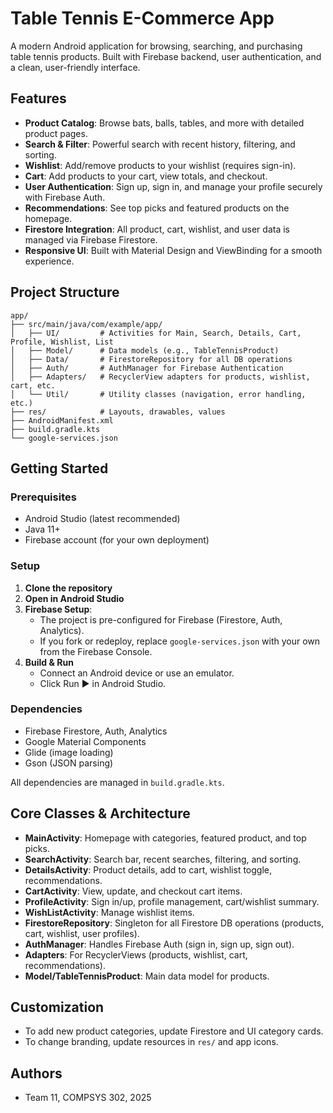 # Table Tennis E-Commerce App

A modern Android application for browsing, searching, and purchasing table tennis products. Built with Firebase backend, user authentication, and a clean, user-friendly interface.

## Features

- **Product Catalog**: Browse bats, balls, tables, and more with detailed product pages.
- **Search & Filter**: Powerful search with recent history, filtering, and sorting.
- **Wishlist**: Add/remove products to your wishlist (requires sign-in).
- **Cart**: Add products to your cart, view totals, and checkout.
- **User Authentication**: Sign up, sign in, and manage your profile securely with Firebase Auth.
- **Recommendations**: See top picks and featured products on the homepage.
- **Firestore Integration**: All product, cart, wishlist, and user data is managed via Firebase Firestore.
- **Responsive UI**: Built with Material Design and ViewBinding for a smooth experience.

## Project Structure

```
app/
├── src/main/java/com/example/app/
│   ├── UI/         # Activities for Main, Search, Details, Cart, Profile, Wishlist, List
│   ├── Model/      # Data models (e.g., TableTennisProduct)
│   ├── Data/       # FirestoreRepository for all DB operations
│   ├── Auth/       # AuthManager for Firebase Authentication
│   ├── Adapters/   # RecyclerView adapters for products, wishlist, cart, etc.
│   └── Util/       # Utility classes (navigation, error handling, etc.)
├── res/            # Layouts, drawables, values
├── AndroidManifest.xml
├── build.gradle.kts
└── google-services.json
```

## Getting Started

### Prerequisites
- Android Studio (latest recommended)
- Java 11+
- Firebase account (for your own deployment)

### Setup
1. **Clone the repository**
2. **Open in Android Studio**
3. **Firebase Setup**:
   - The project is pre-configured for Firebase (Firestore, Auth, Analytics).
   - If you fork or redeploy, replace `google-services.json` with your own from the Firebase Console.
4. **Build & Run**
   - Connect an Android device or use an emulator.
   - Click Run ▶️ in Android Studio.

### Dependencies
- Firebase Firestore, Auth, Analytics
- Google Material Components
- Glide (image loading)
- Gson (JSON parsing)

All dependencies are managed in `build.gradle.kts`.

## Core Classes & Architecture

- **MainActivity**: Homepage with categories, featured product, and top picks.
- **SearchActivity**: Search bar, recent searches, filtering, and sorting.
- **DetailsActivity**: Product details, add to cart, wishlist toggle, recommendations.
- **CartActivity**: View, update, and checkout cart items.
- **ProfileActivity**: Sign in/up, profile management, cart/wishlist summary.
- **WishListActivity**: Manage wishlist items.
- **FirestoreRepository**: Singleton for all Firestore DB operations (products, cart, wishlist, user profiles).
- **AuthManager**: Handles Firebase Auth (sign in, sign up, sign out).
- **Adapters**: For RecyclerViews (products, wishlist, cart, recommendations).
- **Model/TableTennisProduct**: Main data model for products.

## Customization
- To add new product categories, update Firestore and UI category cards.
- To change branding, update resources in `res/` and app icons.

## Authors
- Team 11, COMPSYS 302, 2025

